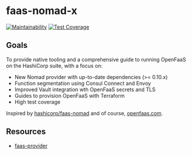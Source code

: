 # faas-nomad-x

[![Maintainability](https://api.codeclimate.com/v1/badges/928a112331abc8bdee97/maintainability)](https://codeclimate.com/github/acornies/faas-nomad-x/maintainability)
[![Test Coverage](https://api.codeclimate.com/v1/badges/928a112331abc8bdee97/test_coverage)](https://codeclimate.com/github/acornies/faas-nomad-x/test_coverage)

## Goals

To provide native tooling and a comprehensive guide to running OpenFaaS on the HashiCorp suite, with a focus on:

- New Nomad provider with up-to-date dependencies (>= 0.10.x)
- Function segmentation using Consul Connect and Envoy
- Improved Vault integration wth OpenFaaS secrets and TLS
- Guides to provision OpenFaaS with Terraform
- High test coverage

Inspired by [hashicorp/faas-nomad](https://github.com/hashicorp/faas-nomad) and of course, [openfaas.com](https://openfaas.com).

## Resources

- [faas-provider](https://github.com/openfaas/faas-provider)
